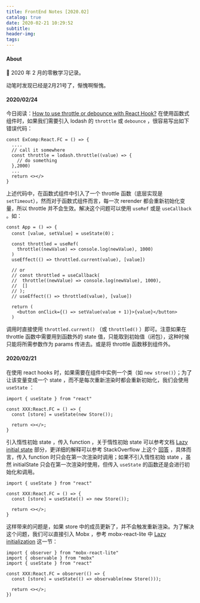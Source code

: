 ```yaml
---
title: FrontEnd Notes [2020.02]
catalog: true
date: 2020-02-21 10:29:52
subtitle:
header-img:
tags:
---
```


#### About

📅 2020 年 2 月的零散学习记录。

动笔时发现已经是2月21号了，惭愧啊惭愧。

#### 2020/02/24
今日阅读：[How to use throttle or debounce with React Hook?](https://stackoverflow.com/questions/54666401/how-to-use-throttle-or-debounce-with-react-hook)
在使用函数式组件时，如果我们需要引入 lodash 的 `throttle` 或 `debounce` ，很容易写出如下错误代码：
```
const ExComp:React.FC = () => {
  ....
  // call it somewhere
  const throttle = lodash.throttle((value) => {
    // do something
  },2000)
  ...
  return <></>
}
```
上述代码中，在函数式组件中引入了一个 throttle 函数（底层实现是 `setTimeout`），然而对于函数式组件而言，每一次 rerender 都会重新初始化变量，所以 throttle 并不会生效。解决这个问题可以使用 `useRef` 或是 `useCallback` 。如：
```
const App = () => {
  const [value, setValue] = useState(0)；

  const throttled = useRef(
    throttle((newValue) => console.log(newValue), 1000)
  )
  useEffect(() => throttled.current(value), [value])

  // or
  // const throttled = useCallback(
  //  throttle((newValue) => console.log(newValue), 1000),
  //  []
  // );
  // useEffect(() => throttled(value), [value])

  return (
    <button onClick={() => setValue(value + 1)}>{value}</button>
  )
```
调用时直接使用 `throttled.current()` （或 `throttled()` ）即可。注意如果在 throttle 函数中需要用到函数外的 state 值，只能取到初始值（闭包），这种时候只能将所需参数作为 params 传进去。或是将 throttle 函数移到组件外。

#### 2020/02/21
在使用 react hooks 时，如果需要在组件中实例一个类（如 `new stroe()`）；为了让该变量变成一个 state ，而不是每次重新渲染时都会重新初始化，我们会使用 `useState` ：
```
import { useState } from "react"

const XXX:React.FC = () => {
  const [store] = useState(new Store());

  return <></>;
}
```
引入惰性初始 state ，传入 function ，关于惰性初始 state 可以参考文档 [Lazy initial state](https://reactjs.org/docs/hooks-reference.html#lazy-initial-state) 部分，更详细的解释可以参考 StackOverflow 上这个 [回答](https://stackoverflow.com/a/58539958) ，具体而言，传入 function 时只会在第一次渲染时调用；如果不引入惰性初始 state ，虽然 initialState 只会在第一次渲染时使用，但传入 `useState` 的函数还是会进行初始化和调用。
```
import { useState } from "react"

const XXX:React.FC = () => {
  const [store] = useState(() => new Store());

  return <></>;
}
```
这样带来的问题是，如果 store 中的成员更新了，并不会触发重新渲染。为了解决这个问题，我们可以直接引入 Mobx ，参考 mobx-react-lite 中 [Lazy initialization](https://github.com/mobxjs/mobx-react-lite#lazy-initialization) 这一节：
```
import { observer } from "mobx-react-lite"
import { observable } from "mobx"
import { useState } from "react"

const XXX:React.FC = observer(() => {
  const [store] = useState(() => observable(new Store()));

  return <></>;
})
```